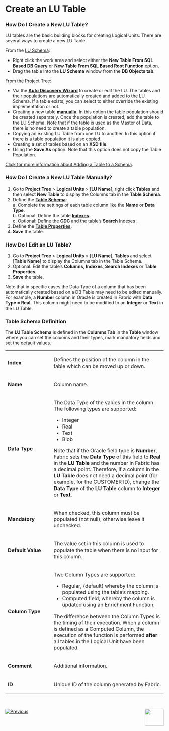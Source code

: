 # Create an LU Table

### How Do I Create a New LU Table?
LU tables are the basic building blocks for creating Logical Units. There are several ways to create a new LU Table.

From the [LU Schema](https://github.com/k2view-academy/K2View-Academy/blob/master/articles/03_logical_units/03_LU_schema_window.md):

*	Right click the work area and select either the **New Table From SQL Based DB Query** or **New Table From SQL Based Root Function** option.
*	Drag the table into the **LU Schema** window from the **DB Objects tab**. 

From the Project Tree: 
*	Via the [**Auto Discovery Wizard**](https://github.com/k2view-academy/K2View-Academy/blob/master/articles/03_logical_units/06_auto_discovery_wizard.md) to create or edit the LU. The tables and their populations are automatically created and added to the LU Schema. If a table exists, you can select to either override the existing implementation or not.
*	Creating a new table [**manually**](https://github.com/k2view-academy/K2View-Academy/blob/master/articles/06_LU_tables/02_create_an_LU_table.md#how-do-i-create-a-new-lu-table-manually). In this option the table population should be created separately. Once the population is created, add the table to the LU Schema. Note that if the table is used as the Master of Data, there is no need to create a table population.
*	Copying an existing LU Table from one LU to another. In this option if there is a table population it is also copied. 
*	Creating a set of tables based on an **XSD file**.
*	Using the **Save As** option. Note that this option does not copy the Table Population.

[Click for more information about Adding a Table to a Schema](https://github.com/k2view-academy/K2View-Academy/blob/master/articles/03_logical_units/09_add_table_to_a_schema.md).
 
### How Do I Create a New LU Table Manually?  
1.	Go to **Project Tree** > **Logical Units** > [**LU Name**], right click **Tables** and then select **New Table** to display the Columns tab in the **Table Schema**.
2.	Define the [**Table Schema**](https://github.com/k2view-academy/K2View-Academy/blob/master/articles/06_LU_tables/02_create_an_LU_table.md#table-schema-definition):\
   a.	Complete the settings of each table column like the **Name** or **Data Type**.\
   b.	Optional: Define the table [**Indexes**](https://github.com/k2view-academy/K2View-Academy/blob/master/articles/06_LU_tables/03_table_indexes.md).\
   c.	Optional: Define the **CDC** and the table’s **Search** Indexes .
3.	Define the [**Table Properties**](https://github.com/k2view-academy/K2View-Academy/blob/master/articles/06_LU_tables/04_table_properties.md). 
4.	**Save** the table.

### How Do I Edit an LU Table? 
1.	Go to **Project Tree** > **Logical Units** > [**LU Name**], **Tables** and select [**Table Name**] to display the Columns tab in the Table Schema.
2.	Optional: Edit the table’s **Columns**, **Indexes**, **Search Indexes** or **Table Properties**.
3.	**Save** the table.

Note that in specific cases the Data Type of a column that has been automatically created based on a DB Table may need to be edited manually. For example, a **Number** column in Oracle is created in Fabric with **Data Type = Real**. This column might need to be modified to an **Integer** or **Text** in the LU Table.

### Table Schema Definition  
The **LU Table Schema** is defined in the **Columns Tab** in the **Table** window where you can set the columns and their types, mark mandatory fields and set the default values. 

<table width="623">
<tbody>
<tr>
<td width="200pxl">
<p><strong>Index</strong></p>
</td>
<td width="700pxl">
<p>Defines the position of the column in the table which can be moved up or down.</p>
</td>
</tr>
<tr>
<td width="122">
<p><strong>Name</strong></p>
</td>
<td width="502">
<p>Column name.</p>
</td>
</tr>
<tr>
<td width="122">
<p><strong>Data Type</strong></p>
</td>
<td width="502">
<p>The Data Type of the values in the column. The following types are supported:</p>
<ul>
<li>Integer</li>
<li>Real</li>
<li>Text</li>
<li>Blob</li>
</ul>
<p>Note that if the Oracle field type is <strong>Number</strong>, Fabric sets the <strong>Data Type</strong> of this field to <strong>Real</strong> in the <strong>LU Table</strong> and the number in Fabric has a decimal point. Therefore, if a column in the <strong>LU Table</strong> does not need a decimal point (for example, for the CUSTOMER ID), change the <strong>Data Type</strong> of the <strong>LU Table</strong> column to <strong>Integer</strong> or <strong>Text</strong>.</p>
</td>
</tr>
<tr>
<td width="122">
<p><strong>Mandatory</strong></p>
</td>
<td width="502">
<p>When checked, this column must be populated (not null), otherwise leave it unchecked.</p>
</td>
</tr>
<tr>
<td width="122">
<p><strong>Default Value</strong></p>
</td>
<td width="502">
<p>The value set in this column is used to populate the table when there is no input for this column.</p>
</td>
</tr>
<tr>
<td width="122">
<p><strong>Column Type</strong></p>
</td>
<td width="502">
<p>Two Column Types are supported:</p>
<ul>
<li>Regular, (default) whereby the column is populated using the table&rsquo;s mapping.</li>
<li>Computed field, whereby the column is updated using an Enrichment Function.</li>
</ul>
<p>The difference between the Column Types is the timing of their execution. When a column is defined as a Computed Column, the execution of the function is performed <strong>after</strong> all tables in the Logical Unit have been populated.</p>
</td>
</tr>
<tr>
<td width="122">
<p><strong>Comment</strong></p>
</td>
<td width="502">
<p>Additional information.</p>
</td>
</tr>
<tr>
<td width="122">
<p><strong>ID</strong></p>
</td>
<td width="502">
<p>Unique ID of the column generated by Fabric.</p>
</td>
</tr>
</tbody>
</table>
<p>&nbsp;</p>

[![Previous](https://github.com/k2view-academy/K2View-Academy/blob/master/articles/images/Previous.png)](https://github.com/k2view-academy/K2View-Academy/blob/master/articles/06_LU_tables/01_LU_tables_overview.md)[<img align="right" width="60" height="54" src="https://github.com/k2view-academy/K2View-Academy/blob/master/articles/images/Next.png">](https://github.com/k2view-academy/K2View-Academy/blob/master/articles/06_LU_tables/03_table_indexes.md)
